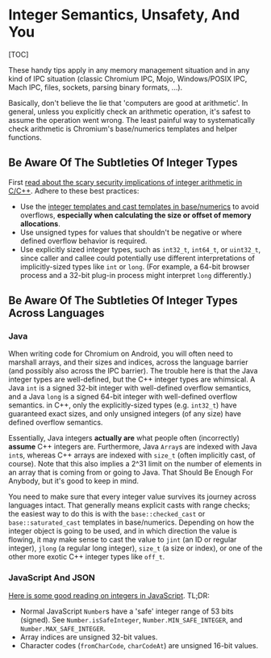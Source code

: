 # Integer Semantics, Unsafety, And You

[TOC]

These handy tips apply in any memory management situation and in any kind of IPC
situation (classic Chromium IPC, Mojo, Windows/POSIX IPC, Mach IPC, files,
sockets, parsing binary formats, ...).

Basically, don't believe the lie that 'computers are good at arithmetic'. In
general, unless you explicitly check an arithmetic operation, it's safest to
assume the operation went wrong. The least painful way to systematically check
arithmetic is Chromium's base/numerics templates and helper functions.

## Be Aware Of The Subtleties Of Integer Types

First [read about the scary security implications of integer arithmetic in
C/C++](http://en.wikipedia.org/wiki/Integer_overflow). Adhere to these best
practices:

* Use the [integer templates and cast templates in
base/numerics](../base/numerics/README.md) to avoid overflows, **especially when
calculating the size or offset of memory allocations**.
* Use unsigned types for values that shouldn't be negative or where defined
overflow behavior is required.
* Use explicitly sized integer types, such as `int32_t`, `int64_t`, or
`uint32_t`, since caller and callee could potentially use different
interpretations of implicitly-sized types like `int` or `long`. (For example, a
64-bit browser process and a 32-bit plug-in process might interpret `long`
differently.)

## Be Aware Of The Subtleties Of Integer Types Across Languages

### Java

When writing code for Chromium on Android, you will often need to marshall
arrays, and their sizes and indices, across the language barrier (and possibly
also across the IPC barrier). The trouble here is that the Java integer types
are well-defined, but the C++ integer types are whimsical. A Java `int` is a
signed 32-bit integer with well-defined overflow semantics, and a Java `long` is
a signed 64-bit integer with well-defined overflow semantics. in C++, only the
explicitly-sized types (e.g. `int32_t`) have guaranteed exact sizes, and only
unsigned integers (of any size) have defined overflow semantics.

Essentially, Java integers **actually are** what people often (incorrectly)
**assume** C++ integers are. Furthermore, Java `Array`s are indexed with Java
`int`s, whereas C++ arrays are indexed with `size_t` (often implicitly cast, of
course). Note that this also implies a 2^31 limit on the number of elements in
an array that is coming from or going to Java. That Should Be Enough For
Anybody, but it's good to keep in mind.

You need to make sure that every integer value survives its journey across
languages intact. That generally means explicit casts with range checks; the
easiest way to do this is with the `base::checked_cast` or
`base::saturated_cast` templates in base/numerics. Depending on how the integer
object is going to be used, and in which direction the value is flowing, it may
make sense to cast the value to `jint` (an ID or regular integer), `jlong` (a
regular long integer), `size_t` (a size or index), or one of the other more
exotic C++ integer types like `off_t`.

### JavaScript And JSON

[Here is some good reading on integers in
JavaScript](http://2ality.com/2014/02/javascript-integers.html). TL;DR:

* Normal JavaScript `Number`s have a 'safe' integer range of 53 bits (signed).
See `Number.isSafeInteger`, `Number.MIN_SAFE_INTEGER`, and
`Number.MAX_SAFE_INTEGER`.
* Array indices are unsigned 32-bit values.
* Character codes (`fromCharCode`, `charCodeAt`) are unsigned 16-bit values.
